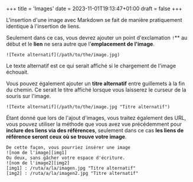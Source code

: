 +++
title = 'Images'
date = 2023-11-01T19:13:47+01:00
draft = false
+++

L'insertion d'une image avec Markdown se fait de manière pratiquement identique à l'insertion de liens.

Seulement dans ce cas, vous devrez ajouter un point d'exclamation ```!```** au début et le **lien** ne sera autre que l'**emplacement de l'image**.


```
![Texte alternatif](/path/to/the/image.jpg)
```
Le texte alternatif est ce qui serait affiché si le chargement de l'image échouait.

Vous pouvez également ajouter un **titre alternatif** entre guillemets à la fin du chemin. Ce serait le titre affiché lorsque vous laisserez le curseur de la souris sur l'image.
```
![Texte alternatif](/path/to/the/image.jpg "Titre alternatif")
```
Étant donné que lors de l'ajout d'images, vous traitez également des URL, vous pouvez utiliser la méthode que vous avez vue précédemment pour **inclure des liens via des références**, seulement dans ce cas **les liens de référence seront ceux où se trouve votre image**.

```
De cette façon, vous pourriez insérer une image
![nom de l'image][img1]
Ou deux, sans gâcher votre espace d'écriture.
![nom de l'image2][img2]
[img1] : /ruta/a/la/imagen.jpg "Titre alternatif"
[img2] : /ruta/a/la/imagen2.jpg "Titre alternatif"
```
